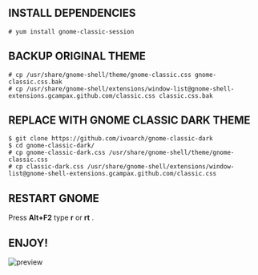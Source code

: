 INSTALL DEPENDENCIES
-------

```
# yum install gnome-classic-session
```

BACKUP ORIGINAL THEME
------

```
# cp /usr/share/gnome-shell/theme/gnome-classic.css gnome-classic.css.bak
# cp /usr/share/gnome-shell/extensions/window-list@gnome-shell-extensions.gcampax.github.com/classic.css classic.css.bak
```

REPLACE WITH GNOME CLASSIC DARK THEME
------------------------------

```
$ git clone https://github.com/ivoarch/gnome-classic-dark
$ cd gnome-classic-dark/
# cp gnome-classic-dark.css /usr/share/gnome-shell/theme/gnome-classic.css
# cp classic-dark.css /usr/share/gnome-shell/extensions/window-list@gnome-shell-extensions.gcampax.github.com/classic.css
```

RESTART GNOME
------------

Press **Alt+F2** type **r** or **rt** .

ENJOY!
-----

![preview](http://storage2.static.itmages.ru/i/16/0920/h_1474401985_5678384_94e21531f8.png)
